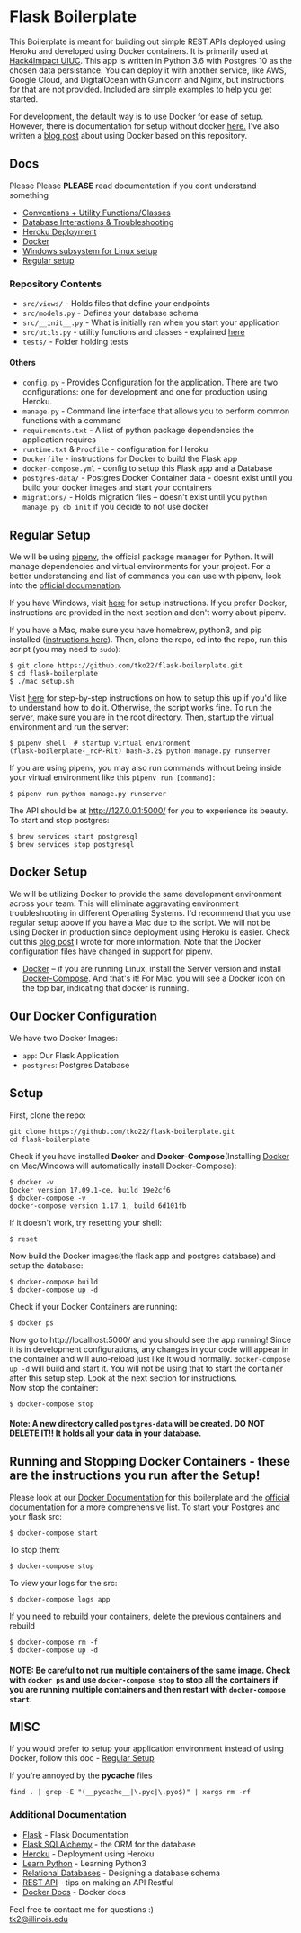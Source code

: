 # Flask Boilerplate 
This Boilerplate is meant for building out simple REST APIs deployed using Heroku and developed using Docker containers. It is primarily used at [Hack4Impact UIUC](https://github.com/hack4impact-uiuc). This app is written in Python 3.6 with Postgres 10 as the chosen data persistance. You can deploy it with another service, like AWS, Google Cloud, and DigitalOcean with Gunicorn and Nginx, but instructions for that are not provided. Included are simple examples to help you get started. 

For development, the default way is to use Docker for ease of setup. However, there is documentation for setup without docker <a href='./docs/regular-setup.md'>here.</a> I've also written a <a href="https://medium.freecodecamp.org/docker-development-workflow-a-guide-with-flask-and-postgres-db1a1843044a">blog post</a> about using Docker based on this repository.<br> 

## Docs
Please Please **PLEASE** read documentation if you dont understand something
- <a href='./docs/conventions.md'>Conventions + Utility Functions/Classes</a>
- <a href='./docs/databases.md'>Database Interactions & Troubleshooting</a>
- <a href='./docs/heroku.md'>Heroku Deployment</a>
- <a href='./docs/docker.md'>Docker</a>
- <a href='./docs/WSL-setup.md'>Windows subsystem for Linux setup</a>
- <a href='./docs/regular-setup.md'>Regular setup</a>

### Repository Contents
* ```src/views/``` - Holds files that define your endpoints
* ```src/models.py``` - Defines your database schema
* ```src/__init__.py``` - What is initially ran when you start your application
* ```src/utils.py``` - utility functions and classes - explained [here](./docs/conventions.md)
* ```tests/``` - Folder holding tests
#### Others
* ```config.py``` - Provides Configuration for the application. There are two configurations: one for development and one for production using Heroku. 
* ```manage.py``` - Command line interface that allows you to perform common functions with a command
* ```requirements.txt``` - A list of python package dependencies the application requires
* ```runtime.txt``` & ```Procfile``` - configuration for Heroku
* ```Dockerfile``` - instructions for Docker to build the Flask app
* ```docker-compose.yml``` - config to setup this Flask app and a Database
* ```postgres-data/``` - Postgres Docker Container data - doesnt exist until you build your docker images and start your containers
* ```migrations/``` - Holds migration files – doesn't exist until you ```python manage.py db init``` if you decide to not use docker
## Regular Setup
We will be using [pipenv](http://pipenv.org/), the official package manager for Python. It will manage dependencies and virtual environments for your project. For a better understanding and list of commands you can use with pipenv, look into the [official documenation](http://pipenv.org/).

If you have Windows, visit [here](./docs/WSL-setup.md) for setup instructions. If you prefer Docker, instructions are provided in the next section and don't worry about pipenv. 

If you have a Mac, make sure you have homebrew, python3, and pip installed ([instructions here](https://github.com/hack4impact-uiuc/wiki/wiki/Mac-Setup)). Then, clone the repo, cd into the repo, run this script (you may need to `sudo`):
```
$ git clone https://github.com/tko22/flask-boilerplate.git
$ cd flask-boilerplate
$ ./mac_setup.sh
```
Visit [here](./docs/regular-setup.md) for step-by-step instructions on how to setup this up if you'd like to understand how to do it. Otherwise, the script works fine. To run the server, make sure you are in the root directory. Then, startup the virtual environment and run the server:
```
$ pipenv shell  # startup virtual environment
(flask-boilerplate-_rcP-Rlt) bash-3.2$ python manage.py runserver
```
If you are using pipenv, you may also run commands without being inside your virtual environment like this `pipenv run [command]`:
```
$ pipenv run python manage.py runserver
```
The API should be at http://127.0.0.1:5000/ for you to experience its beauty. To start and stop postgres:
```
$ brew services start postgresql
$ brew services stop postgresql
```
## Docker Setup
We will be utilizing Docker to provide the same development environment across your team. This will eliminate aggravating environment troubleshooting in different Operating Systems. I'd recommend that you use regular setup above if you have a Mac due to the script. We will not be using Docker in production since deployment using Heroku is easier. Check out this <a href="https://medium.freecodecamp.org/docker-development-workflow-a-guide-with-flask-and-postgres-db1a1843044a">blog post</a> I wrote for more information. Note that the Docker configuration files have changed in support for pipenv.
- [Docker](https://docs.docker.com/engine/installation/#time-based-release-schedule) – if you are running Linux, install the Server version and install [Docker-Compose](https://docs.docker.com/compose/install/#install-compose).
And that's it! For Mac, you will see a Docker icon on the top bar, indicating that docker is running.
## Our Docker Configuration
We have two Docker Images: 
* ```app```: Our Flask Application
* ```postgres```: Postgres Database<br>

## Setup
First, clone the repo:
```
git clone https://github.com/tko22/flask-boilerplate.git
cd flask-boilerplate
```
Check if you have installed **Docker** and **Docker-Compose**(Installing [Docker](https://docs.docker.com/engine/installation/#time-based-release-schedule) on Mac/Windows will automatically install Docker-Compose):
```
$ docker -v
Docker version 17.09.1-ce, build 19e2cf6
$ docker-compose -v
docker-compose version 1.17.1, build 6d101fb
```
If it doesn't work, try resetting your shell:
```
$ reset
```
Now build the Docker images(the flask app and postgres database) and setup the database:
```
$ docker-compose build
$ docker-compose up -d
```
Check if your Docker Containers are running:
```
$ docker ps
```
Now go to http://localhost:5000/ and you should see the app running! Since it is in development configurations, any changes in your code will appear in the container and will auto-reload just like it would normally. ```docker-compose up -d``` will build and start it. You will not be using that to start the container after this setup step. Look at the next section for instructions. <br> 
Now stop the container:
``` 
$ docker-compose stop
```
#### Note: A new directory called ```postgres-data``` will be created. **DO NOT DELETE IT!!** It holds all your data in your database.
## Running and Stopping Docker Containers - these are the instructions you run after the Setup!
Please look at our [Docker Documentation](./docs/docker.md) for this boilerplate and the [official documentation](https://docs.docker.com/) for a more comprehensive list. 
To start your Postgres and your flask src:
```
$ docker-compose start
```
To stop them:
``` 
$ docker-compose stop
```
To view your logs for the src:
```
$ docker-compose logs app
```
If you need to rebuild your containers, delete the previous containers and rebuild
```
$ docker-compose rm -f
$ docker-compose up -d
```
#### NOTE: Be careful to not run multiple containers of the same image. Check with ```docker ps``` and use ```docker-compose stop``` to stop all the containers if you are running multiple containers and then restart with ```docker-compose start```. 
## MISC
If you would prefer to setup your application environment instead of using Docker, follow this doc - <a href='./docs/regular-setup.md'>Regular Setup</a>

If you're annoyed by the __pycache__ files 
```
find . | grep -E "(__pycache__|\.pyc|\.pyo$)" | xargs rm -rf
```
### Additional Documentation
* [Flask](http://flask.pocoo.org/) - Flask Documentation 
* [Flask SQLAlchemy](http://flask-sqlalchemy.pocoo.org/2.3/) - the ORM for the database
* [Heroku](https://devcenter.heroku.com/articles/getting-started-with-python#introduction) - Deployment using Heroku
* [Learn Python](https://www.learnpython.org/) - Learning Python3
* [Relational Databases](https://www.ntu.edu.sg/home/ehchua/programming/sql/Relational_Database_Design.html) - Designing a database schema
* [REST API](http://www.restapitutorial.com/lessons/restquicktips.html) - tips on making an API Restful
* [Docker Docs](https://docs.docker.com/get-started/) - Docker docs

Feel free to contact me for questions :) <br>
tk2@illinois.edu

